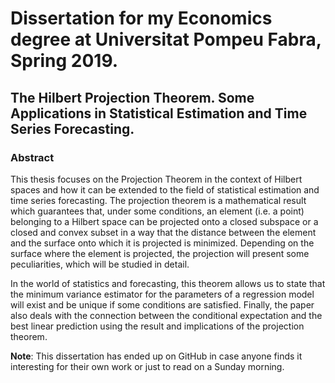 # Dissertation for my Economics degree at Universitat Pompeu Fabra, Spring 2019.

## The Hilbert Projection Theorem. Some Applications in Statistical Estimation and Time Series Forecasting.

### Abstract 

This thesis focuses on the Projection Theorem in the context of Hilbert spaces and how it can be extended to the field of statistical estimation and time series forecasting. The projection theorem is a mathematical result which guarantees that, under some conditions, an element (i.e. a point) belonging to a Hilbert space can be projected onto a closed subspace or a closed and convex subset in a way that the distance between the element and the surface onto which it is projected is minimized. Depending on the surface where the element is projected, the projection will present some peculiarities, which will be studied in detail. 

In the world of statistics and forecasting, this theorem allows us to state that the minimum variance estimator for the parameters of a regression model will exist and be unique if some conditions are satisfied. Finally, the paper also deals with the connection between the conditional expectation and the best linear prediction using the result and implications of the projection theorem.

**Note**: This dissertation has ended up on GitHub in case anyone finds it interesting for their own work or just to read on a Sunday morning.

